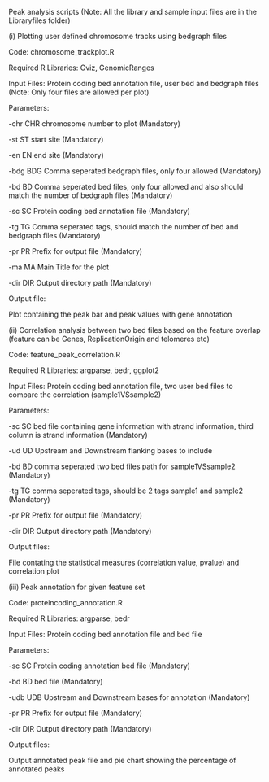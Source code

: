 Peak analysis scripts
(Note: All the library and sample input files are in the Libraryfiles folder)

(i) Plotting user defined chromosome tracks using bedgraph files

Code: chromosome_trackplot.R

Required R Libraries: Gviz, GenomicRanges

Input Files: Protein coding bed annotation file, user bed and bedgraph files
(Note: Only four files are allowed per plot)

Parameters:

  -chr CHR    chromosome number to plot (Mandatory)
  
  -st ST      start site (Mandatory)
  
  -en EN      end site (Mandatory)
  
  -bdg BDG    Comma seperated bedgraph files, only four allowed (Mandatory)
  
  -bd BD      Comma seperated bed files, only four allowed and also should match the number of bedgraph files (Mandatory)
  
  -sc SC      Protein coding bed annotation file (Mandatory)
  
  -tg TG      Comma seperated tags, should match the number of bed and bedgraph files (Mandatory)
  
  -pr PR      Prefix for output file (Mandatory)
  
  -ma MA      Main Title for the plot
  
  -dir DIR    Output directory path (Mandatory)
  
 Output file:
 
 Plot containing the peak bar and peak values with gene annotation

(ii) Correlation analysis between two bed files based on the feature overlap (feature can be Genes, ReplicationOrigin and telomeres etc)

Code: feature_peak_correlation.R

Required R Libraries: argparse, bedr, ggplot2

Input Files: Protein coding bed annotation file, two user bed files to compare the correlation (sample1VSsample2)

Parameters:

  -sc SC      bed file containing gene information with strand information, third column is strand information (Mandatory)
  
  -ud UD      Upstream and Downstream flanking bases to include
  
  -bd BD      comma seperated two bed files path for sample1VSsample2 (Mandatory)
  
  -tg TG      comma seperated tags, should be 2 tags sample1 and sample2 (Mandatory)
  
  -pr PR      Prefix for output file (Mandatory)
  
  -dir DIR    Output directory path (Mandatory)
 
 Output files:
 
 File contating the statistical measures (correlation value, pvalue) and correlation plot
 
 (iii) Peak annotation for given feature set
 
 Code: proteincoding_annotation.R
 
 Required R Libraries: argparse, bedr
 
 Input Files: Protein coding bed annotation file and bed file
 
 Parameters:
 
  -sc SC      Protein coding annotation bed file (Mandatory)
  
  -bd BD      bed file (Mandatory)
  
  -udb UDB    Upstream and Downstream bases for annotation (Mandatory)
  
  -pr PR      Prefix for output file (Mandatory)
  
  -dir DIR    Output directory path (Mandatory)
 
 Output files:
 
 Output annotated peak file and pie chart showing the percentage of annotated peaks
 
